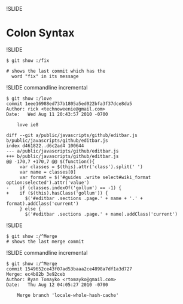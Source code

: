 !SLIDE

# Colon Syntax #

!SLIDE

	$ git show :/fix
	
	# shows the last commit which has the 
	  word "fix" in its message

!SLIDE commandline incremental 

	$ git show :/love
	commit 1eee16988ed737b1805a5ed022bfa3f37dce8da5
	Author: rick <technoweenie@gmail.com>
	Date:   Wed Aug 11 20:43:57 2010 -0700

	    love ie8

	diff --git a/public/javascripts/github/editbar.js b/public/javascripts/github/editbar.js
	index d461822..d6c2ad4 100644
	--- a/public/javascripts/github/editbar.js
	+++ b/public/javascripts/github/editbar.js
	@@ -170,7 +170,7 @@ $(function(){
	     var classes = $(this).attr('class').split(' ')
	     var name = classes[0]
	     var format = $('#guides .write select#wiki_format option:selected').attr('value')
	-    if (classes.indexOf('gollum') == -1) {
	+    if ($(this).hasClass('gollum')) {
	       $('#editbar .sections .page.' + name + '.' + format).addClass('current')
	     } else {
	       $('#editbar .sections .page.' + name).addClass('current')


!SLIDE

	$ git show :/^Merge
	# shows the last merge commit

!SLIDE commandline incremental

	$ git show :/^Merge
	commit 1549652ce43f07ad53baaa2ce4898a7df1a3d727
	Merge: ec4b82b 3e92ceb
	Author: Ryan Tomayko <rtomayko@gmail.com>
	Date:   Thu Aug 12 04:05:27 2010 -0700

	    Merge branch 'locale-whole-hash-cache'


